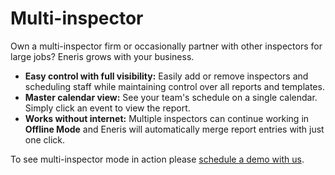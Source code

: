 # Multi-inspector

Own a multi-inspector firm or occasionally partner with other inspectors for large jobs? Eneris grows with your business.

- **Easy control with full visibility:** Easily add or remove inspectors and scheduling staff while maintaining control over all reports and templates.
- **Master calendar view:** See your team's schedule on a single calendar. Simply click an event to view the report.
- **Works without internet:** Multiple inspectors can continue working in **Offline Mode** and Eneris will automatically merge report entries with just one click.

To see multi-inspector mode in action please [schedule a demo with us](https://eneris.pipedrive.com/scheduler/5RZd0wUo/eneris-30-minute-live-demo?prevUrlPath=%2Fmulti-inspector).